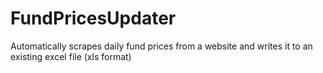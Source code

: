 # FundPricesUpdater
Automatically scrapes daily fund prices from a website and writes it to an existing excel file (xls format)
